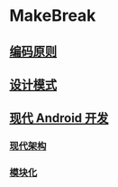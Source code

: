 # MakeBreak

## [编码原则](./developer/programming_principles.md.md)

## [设计模式](./developer/design_patterns/design_patterns.md)

## [现代 Android 开发](./client/android/modern_android.md)

### [现代架构](./client/architecture/architecture.md)

### [模块化](./client/modularization/modularization.md)
